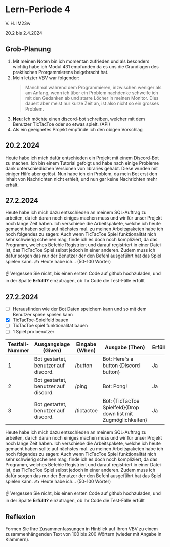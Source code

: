 # Lern-Periode 4
V. H. IM23w

20.2 bis 2.4.2024

## Grob-Planung

1. Mit meinen Noten bin ich momentan zufrieden und als besonders wichtig habe ich Modul 431 empfunden da es uns die Grundlagen des praktischen Prorgammierens beigebracht hat.
2. Mein letzter VBV war folgender:
   > Manchmal während dem Programmieren, inzwischen weniger als am Anfang, wenn ich über ein Problem nachdenke schweife ich mit den Gedanken ab und starre Löcher in meinen Monitor. Dies dauert aber meist nur kurze Zeit an, ist also nicht so ein grosses Problem.
4. **Neu**: Ich möchte einen discord-bot schreiben, welcher mit dem Benutzer TicTacToe oder so etwas spielt. (API)
5. Als ein geeignetes Projekt empfinde ich den obigen Vorschlag

## 20.2.2024

Heute habe ich mich dafür entschieden ein Projekt mit einem Discord-Bot zu machen. Ich bin einem Tutorial gefolgt und habe nach einige Probleme dank unterschiedlichen Versionen von libraries gehabt. Diese wurden mit einiger Hilfe aber gelöst. Nun habe ich ein Problem, da mein Bot erst den Inhalt von Nachrichten nicht erhielt, und nun gar keine Nachrichten mehr erhält.

## 27.2.2024

Heute habe ich mich dazu entsschieden an meinem SQL-Auftrag zu arbeiten, da ich daran noch einiges machen muss und wir für unser Projekt noch lange Zeit haben. Ich verschiebe die Arbeitspakete, welche ich heute gemacht haben sollte auf nächstes mal. zu meinen Arbeitspaketen habe ich noch folgendes zu sagen: Auch wenn TicTacToe Spiel funktionalität nich sehr schwierig scheinen mag, finde ich es doch noch kompliziert, da das Programm, welches Befehle Registriert und darauf registriert in einer Datei ist, das TicTacToe Spiel selbst jedoch in einer anderen. Zudem muss ich dafür sorgen das nur der Benutzer der den Befehl ausgeführt hat das Spiel spielen kann.
✍️ Heute habe ich... (50-100 Wörter)

☝️ Vergessen Sie nicht, bis einen ersten Code auf github hochzuladen, und in der Spalte **Erfüllt?** einzutragen, ob Ihr Code die Test-Fälle erfüllt
## 27.2.2024

- [ ] Herausfinden wie der Bot Daten speichern kann und so mit dem Benutzer spiele spielen kann
- [x] TicTacToe-Spielfeld bauen
- [ ] TicTacToe spiel funktionalität bauen
- [ ] 1 Spiel pro benutzer

| Testfall-Nummer | Ausgangslage (Given) | Eingabe (When) | Ausgabe (Then) | Erfüllt? |
| --------------- | -------------------- | -------------- | -------------- | -------- |
| 1               | Bot gestartet, benutzer auf discord. | /button | Bot: Here's a button {Discord button} | Ja |
| 2               | Bot gestartet, benutzer auf discord. | /ping   | Bot: Pong! | Ja |
| 3               | Bot gestartet, benutzer auf discord. | /tictactoe | Bot: {TicTacToe Spielfeld}{Drop down list mit Zugmöglichkeiten} | Ja |

Heute habe ich mich dazu entsschieden an meinem SQL-Auftrag zu arbeiten, da ich daran noch einiges machen muss und wir für unser Projekt noch lange Zeit haben. Ich verschiebe die Arbeitspakete, welche ich heute gemacht haben sollte auf nächstes mal. zu meinen Arbeitspaketen habe ich noch folgendes zu sagen: Auch wenn TicTacToe Spiel funktionalität nich sehr schwierig scheinen mag, finde ich es doch noch kompliziert, da das Programm, welches Befehle Registriert und darauf registriert in einer Datei ist, das TicTacToe Spiel selbst jedoch in einer anderen. Zudem muss ich dafür sorgen das nur der Benutzer der den Befehl ausgeführt hat das Spiel spielen kann.
✍️ Heute habe ich... (50-100 Wörter)

☝️ Vergessen Sie nicht, bis einen ersten Code auf github hochzuladen, und in der Spalte **Erfüllt?** einzutragen, ob Ihr Code die Test-Fälle erfüllt



## Reflexion

Formen Sie Ihre Zusammenfassungen in Hinblick auf Ihren VBV zu einem zusammenhängenden Text von 100 bis 200 Wörtern (wieder mit Angabe in Klammern).
